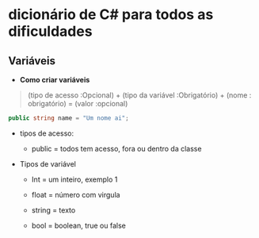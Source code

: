 # dicionário de C# para todos as dificuldades

## Variáveis

* **Como criar variáveis**

>(tipo de acesso :Opcional) + (tipo da variável :Obrigatório) + (nome : obrigatório) = (valor :opcional)

~~~C#
public string name = "Um nome ai"; 
~~~

* tipos de acesso:

  * public = todos tem acesso, fora ou dentro da classe

* Tipos de variável

  * Int = um inteiro, exemplo 1
  
  * float = número com virgula

  * string = texto

  * bool = boolean, true ou false
